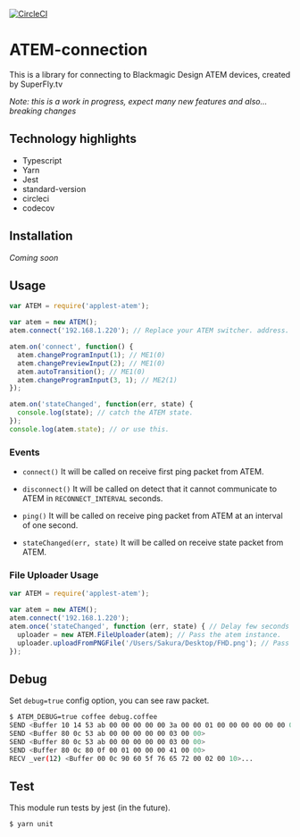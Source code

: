 [![CircleCI](https://circleci.com/bb/superflytv/node-boilerplate.svg?style=svg&circle-token=cab68274787655e03cdd7be318fe32670b026a97)](https://circleci.com/bb/superflytv/node-boilerplate)

# ATEM-connection

This is a library for connecting to Blackmagic Design ATEM devices, created by SuperFly.tv

_Note: this is a work in progress, expect many new features and also... breaking changes_

## Technology highlights
- Typescript
- Yarn
- Jest
- standard-version
- circleci
- codecov

## Installation

_Coming soon_

## Usage

```javascript
var ATEM = require('applest-atem');

var atem = new ATEM();
atem.connect('192.168.1.220'); // Replace your ATEM switcher. address.

atem.on('connect', function() {
  atem.changeProgramInput(1); // ME1(0)
  atem.changePreviewInput(2); // ME1(0)
  atem.autoTransition(); // ME1(0)
  atem.changeProgramInput(3, 1); // ME2(1)
});

atem.on('stateChanged', function(err, state) {
  console.log(state); // catch the ATEM state.
});
console.log(atem.state); // or use this.
```

### Events

- `connect()`
It will be called on receive first ping packet from ATEM.

- `disconnect()`
It will be called on detect that it cannot communicate to ATEM in `RECONNECT_INTERVAL` seconds.

- `ping()`
It will be called on receive ping packet from ATEM at an interval of one second.

- `stateChanged(err, state)`
It will be called on receive state packet from ATEM.

### File Uploader Usage

```javascript
var ATEM = require('applest-atem');

var atem = new ATEM();
atem.connect('192.168.1.220');
atem.once('stateChanged', function (err, state) { // Delay few seconds from connecting.
  uploader = new ATEM.FileUploader(atem); // Pass the atem instance.
  uploader.uploadFromPNGFile('/Users/Sakura/Desktop/FHD.png'); // Pass a path of valid PNG file.
});
```

## Debug

Set `debug=true` config option, you can see raw packet.
```sh
$ ATEM_DEBUG=true coffee debug.coffee
SEND <Buffer 10 14 53 ab 00 00 00 00 00 3a 00 00 01 00 00 00 00 00 00 00>
SEND <Buffer 80 0c 53 ab 00 00 00 00 00 03 00 00>
SEND <Buffer 80 0c 53 ab 00 00 00 00 00 03 00 00>
SEND <Buffer 80 0c 80 0f 00 01 00 00 00 41 00 00>
RECV _ver(12) <Buffer 00 0c 90 60 5f 76 65 72 00 02 00 10>...
```

## Test

This module run tests by jest (in the future).
```sh
$ yarn unit
```
